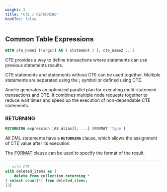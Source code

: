```yaml
---
weight: 3
title: "CTE / RETURNING"
bookToc: false
---
```


## Common Table Expressions

```SQL
WITH cte_name1 [(args)] AS ( statement ) [, cte_name2 ...]
```

CTE provides a way to define transactions where statements can use previous statements results.

CTE statements and statements without CTE can be used together. Multiple statements are separated
using the **;** symbol or defined using CTE.

Amelie generates an optimized parallel plan for executing multi-statement transactions and CTE.
It combines multiple node requests together to reduce wait times and speed up the execution of
non-dependable CTE statements.

### RETURNING

```SQL
RETURNING expression [AS alias][, ...] [FORMAT 'type']
```

All DML statements have a **`RETURNING`** clause, which allows the assignment of CTE value
after its execution.

The [FORMAT](/docs/sql/query/format) clause can be used to specify the format of the result.

---

```SQL
-- with CTE
with deleted_items as (
    delete from collection returning *
) select count(*) from deleted_items;
[3]
```
